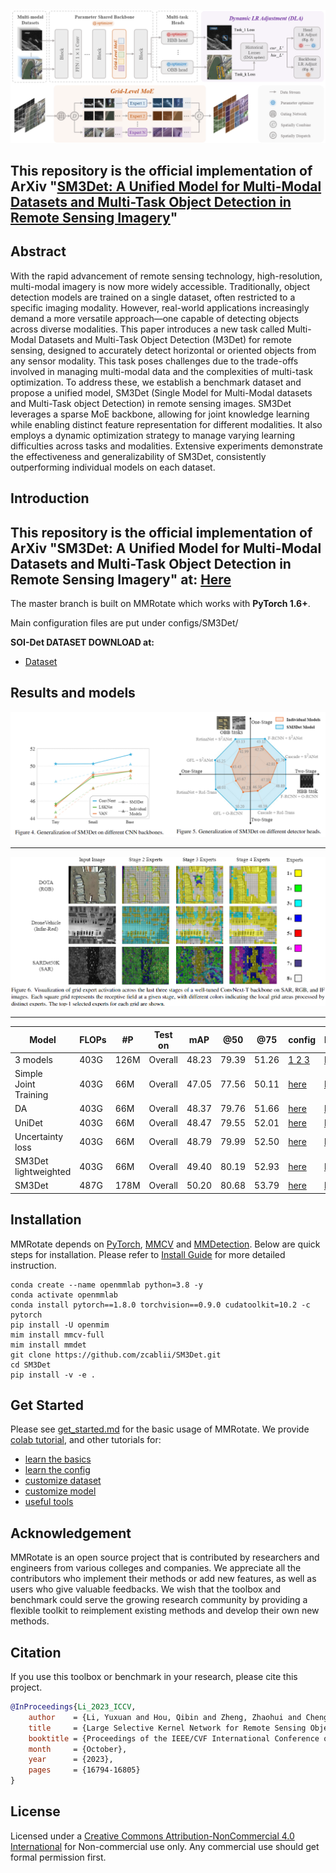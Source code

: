 
![net_arch](docs/SM3Det.png)

## This repository is the official implementation of ArXiv "[SM3Det: A Unified Model for Multi-Modal Datasets and Multi-Task Object Detection in Remote Sensing Imagery](http://arxiv.org/abs/2412.20665 )"

## Abstract

With the rapid advancement of remote sensing technology, high-resolution, multi-modal imagery is now more widely accessible. Traditionally, object detection models are trained on a single dataset, often restricted to a specific imaging modality. However, real-world applications increasingly demand a more versatile approach—one capable of detecting objects across diverse modalities. This paper introduces a new task called Multi-Modal Datasets and Multi-Task Object Detection (M3Det) for remote sensing, designed to accurately detect horizontal or oriented objects from any sensor modality. This task poses challenges due to the trade-offs involved in managing multi-modal data and the complexities of multi-task optimization. To address these, we establish a benchmark dataset and propose a unified model, SM3Det (Single Model for Multi-Modal datasets and Multi-Task object Detection) in remote sensing images. SM3Det leverages a sparse MoE backbone, allowing for joint knowledge learning while enabling distinct feature representation for different modalities. It also employs a dynamic optimization strategy to manage varying learning difficulties across tasks and modalities. Extensive experiments demonstrate the effectiveness and generalizability of SM3Det, consistently outperforming individual models on each dataset. 

## Introduction

## This repository is the official implementation of ArXiv "SM3Det: A Unified Model for Multi-Modal Datasets and Multi-Task Object Detection in Remote Sensing Imagery" at: [Here]( )

The master branch is built on MMRotate which works with **PyTorch 1.6+**.

Main configuration files are put under configs/SM3Det/


**SOI-Det DATASET DOWNLOAD at:** 

* [Dataset](https://www.kaggle.com/datasets/greatbird/soi-det) 

## Results and models

![Main_results](docs/results.png)

-----

![vis](docs/vis.png)

-----

<table><thead>
  <tr>
    <th>Model</th>
    <th>FLOPs</th>
    <th>#P</th>
    <th>Test on</th>
    <th>mAP</th>
    <th>@50</th>
    <th>@75</th>
    <th>config</th>
    <th>log/ckpt</th>
  </tr></thead>
<tbody>
  <tr>
    <td>3 models</td>
    <td>403G</td>
    <td>126M</td>
    <td>Overall</td>
    <td>48.23</td>
    <td>79.39</td>
    <td>51.26</td>
    <td><a href="local_configs/sardet50k_convnext_t_gfl.py"> 1 </a> <a href="local_configs/dota_convnext_t_orcnn.py"> 2 </a> <a href="local_configs/dronevehicle_convnext_t_orcnn.py"> 3 </a> </td>
    <td><a href="https://www.kaggle.com/models/greatbird/sm3det"> here </a></td>
  </tr>
  <tr>
    <td>Simple<br>Joint<br>Training</td>
    <td>403G</td>
    <td>66M</td>
    <td>Overall</td>
    <td>47.05</td>
    <td>77.56</td>
    <td>50.11</td>
    <td><a href="main_convnext_t_orcnn_gfl_simple_joint.py"> here </a></td>
    <td><a href="https://www.kaggle.com/models/greatbird/sm3det"> here </a></td>
  </tr>
  <tr>
    <td>DA<br></td>
    <td>403G</td>
    <td>66M</td>
    <td>Overall</td>
    <td>48.37</td>
    <td>79.76</td>
    <td>51.66</td>
    <td><a href="local_configs/main_DA_convnext_t_orcnn_gfl.py"> here </a></td>
    <td><a href="https://www.kaggle.com/models/greatbird/sm3det"> here </a></td>
  </tr>
  <tr>
    <td>UniDet<br></td>
    <td>403G</td>
    <td>66M</td>
    <td>Overall</td>
    <td>48.47</td>
    <td>79.55</td>
    <td>52.01</td>
    <td><a href="local_configs/main_unidet_convnext_t_orcnn_gfl.py"> here </a></td>
    <td><a href="https://www.kaggle.com/models/greatbird/sm3det"> here </a></td>
  </tr>
  <tr>
    <td>Uncertainty <br>loss</td>
    <td>403G</td>
    <td>66M</td>
    <td>Overall</td>
    <td>48.79</td>
    <td>79.99</td>
    <td>52.50</td>
    <td><a href="local_configs/main_uncertainty_convnext_t_orcnn_gfl.py"> here </a></td>
    <td><a href="https://www.kaggle.com/models/greatbird/sm3det"> here </a></td>
  </tr>
  <tr>
    <td>SM3Det <br>lightweighted</td>
    <td>403G</td>
    <td>66M</td>
    <td>Overall</td>
    <td>49.40</td>
    <td>80.19</td>
    <td>52.93</td>
    <td><a href="local_configs/main_SM3Det_convnext_t_orcnn_gfl_wo_moe.py"> here </a></td>
    <td><a href="https://www.kaggle.com/models/greatbird/sm3det"> here </a></td>
  </tr>
  <tr>
    <td>SM3Det</td>
    <td>487G</td>
    <td>178M</td>
    <td>Overall</td>
    <td>50.20</td>
    <td>80.68</td>
    <td>53.79</td>
    <td><a href="configs/SM3Det_convnext_t.py"> here </a></td>
    <td><a href="https://www.kaggle.com/models/greatbird/sm3det"> here </a></td>
  </tr>
</tbody></table>




## Installation

MMRotate depends on [PyTorch](https://pytorch.org/), [MMCV](https://github.com/open-mmlab/mmcv) and [MMDetection](https://github.com/open-mmlab/mmdetection).
Below are quick steps for installation.
Please refer to [Install Guide](https://mmrotate.readthedocs.io/en/latest/install.html) for more detailed instruction.

```shell
conda create --name openmmlab python=3.8 -y
conda activate openmmlab
conda install pytorch==1.8.0 torchvision==0.9.0 cudatoolkit=10.2 -c pytorch
pip install -U openmim
mim install mmcv-full
mim install mmdet
git clone https://github.com/zcablii/SM3Det.git
cd SM3Det
pip install -v -e .
```

## Get Started

Please see [get_started.md](docs/en/get_started.md) for the basic usage of MMRotate.
We provide [colab tutorial](demo/MMRotate_Tutorial.ipynb), and other tutorials for:

- [learn the basics](docs/en/intro.md)
- [learn the config](docs/en/tutorials/customize_config.md)
- [customize dataset](docs/en/tutorials/customize_dataset.md)
- [customize model](docs/en/tutorials/customize_models.md)
- [useful tools](docs/en/tutorials/useful_tools.md)
 


## Acknowledgement

MMRotate is an open source project that is contributed by researchers and engineers from various colleges and companies. We appreciate all the contributors who implement their methods or add new features, as well as users who give valuable feedbacks. We wish that the toolbox and benchmark could serve the growing research community by providing a flexible toolkit to reimplement existing methods and develop their own new methods.

## Citation

If you use this toolbox or benchmark in your research, please cite this project.

```bibtex
@InProceedings{Li_2023_ICCV,
    author    = {Li, Yuxuan and Hou, Qibin and Zheng, Zhaohui and Cheng, Ming-Ming and Yang, Jian and Li, Xiang},
    title     = {Large Selective Kernel Network for Remote Sensing Object Detection},
    booktitle = {Proceedings of the IEEE/CVF International Conference on Computer Vision (ICCV)},
    month     = {October},
    year      = {2023},
    pages     = {16794-16805}
}
```

## License
Licensed under a [Creative Commons Attribution-NonCommercial 4.0 International](https://creativecommons.org/licenses/by-nc/4.0/) for Non-commercial use only.
Any commercial use should get formal permission first.
